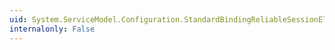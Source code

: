 ```yaml
---
uid: System.ServiceModel.Configuration.StandardBindingReliableSessionElement.Ordered
internalonly: False
---
```

